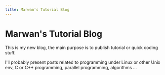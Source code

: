 ```yaml
---
title: Marwan's Tutorial Blog
---
```


# Marwan's Tutorial Blog

This is my new blog, the main purpose is to publish tutorial or quick coding
stuff.

I'll probably present posts related to programming under Linux or other Unix
env, C or C++ programming, parallel programming, algorithms …
